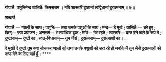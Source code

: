 **गोपालै: पशुभिर्मन्द त्रासितै: किमसत्तम ।** **मयि शास्तरि दुष्टानां त्वद्विधानां दुरात्मनाम् ॥ ७॥** 

**शब्दार्थ** 

**गोपालै:—** **ग्वालों के साथ** **; पशुभि:—** **तथा उनके पशुओं के साथ** **; मन्द—** **हे मूर्ख** **; त्रासितै:—** **डरे हुए** **; किम्—** **क्या प्रयोजन** **;** **असत्तम—** **रे सर्वाधिक दुष्ट** **; मयि—** **मेरे रहते** **; शास्तरि—** **दण्ड देने वाले के रूप में** **; दुष्टानाम्—** **दुष्टों का** **; त्वत्-विधानाम्—** **तुम** **जैसे** **; दुरात्मनाम्—** **दुरात्माओं का।** **.** 

**रे मूर्ख! रे दुष्ट! तुम क्या सोचकर ग्वालों को तथा उनके पशुओं को डरा रहे हो जबकि मैं** **तुम जैसे दुरात्माओं को दण्ड देने के लिए यहाँ हूँ।** **** 